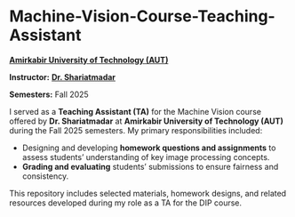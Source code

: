 # Machine-Vision-Course-Teaching-Assistant

**[Amirkabir University of Technology (AUT)](https://aut.ac.ir/en)**

**Instructor:**
**[Dr. Shariatmadar](https://scholar.google.com/citations?user=SrN4regAAAAJ&hl=en)**

**Semesters:**
Fall 2025

I served as a **Teaching Assistant (TA)** for the Machine Vision course offered by **Dr. Shariatmadar** at **Amirkabir University of Technology (AUT)** during the Fall 2025 semesters.
My primary responsibilities included:

- Designing and developing **homework questions and assignments** to assess students’ understanding of key image processing concepts. 
- **Grading and evaluating** students’ submissions to ensure fairness and consistency.

This repository includes selected materials, homework designs, and related resources developed during my role as a TA for the DIP course.

